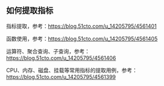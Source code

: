 ## 如何提取指标

指标提取，参考：https://blog.51cto.com/u_14205795/4561401

函数使用，参考：https://blog.51cto.com/u_14205795/4561405

运算符、聚合查询、子查询，参考：https://blog.51cto.com/u_14205795/4561406

CPU、内存、磁盘、挂载等常用指标的提取用例，参考：https://blog.51cto.com/u_14205795/4561399